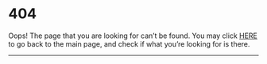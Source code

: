 404
===

Oops! The page that you are looking for can’t be found. You may click [HERE](/en/) to go back to the
main page, and check if what you’re looking for is there.

***
